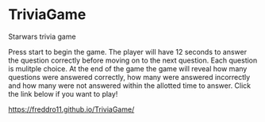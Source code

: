 # TriviaGame
Starwars trivia game 

Press start to begin the game. 
The player will have 12 seconds to answer the question correctly before moving on to the next question.
Each question is mulitple choice. 
At the end of the game the game will reveal how many questions were answered correctly, how many were answered incorrectly and how many were not answered within the allotted time to answer. 
Click the link below if you want to play!

https://freddro11.github.io/TriviaGame/


